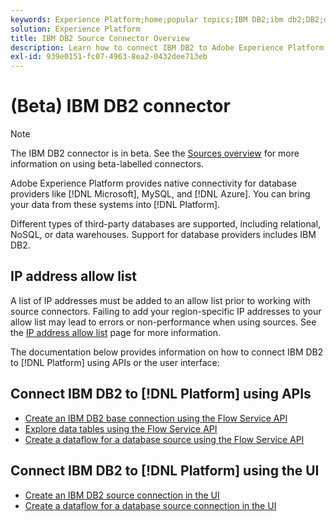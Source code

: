 ```yaml
---
keywords: Experience Platform;home;popular topics;IBM DB2;ibm db2;DB2;db2
solution: Experience Platform
title: IBM DB2 Source Connector Overview
description: Learn how to connect IBM DB2 to Adobe Experience Platform using APIs or the user interface.
exl-id: 939e0151-fc07-4963-8ea2-0432dee713eb
---
```

# (Beta) IBM DB2 connector

>[!NOTE]
>
>The IBM DB2 connector is in beta. See the [Sources overview](../../home.md#terms-and-conditions) for more information on using beta-labelled connectors.

Adobe Experience Platform provides native connectivity for database providers like [!DNL Microsoft], MySQL, and [!DNL Azure]. You can bring your data from these systems into [!DNL Platform].

Different types of third-party databases are supported, including relational, NoSQL, or data warehouses. Support for database providers includes IBM DB2.

## IP address allow list

A list of IP addresses must be added to an allow list prior to working with source connectors. Failing to add your region-specific IP addresses to your allow list may lead to errors or non-performance when using sources. See the [IP address allow list](../../ip-address-allow-list.md) page for more information.

The documentation below provides information on how to connect IBM DB2 to [!DNL Platform] using APIs or the user interface:

## Connect IBM DB2 to [!DNL Platform] using APIs

- [Create an IBM DB2 base connection using the Flow Service API](../../tutorials/api/create/databases/ibm-db2.md)
- [Explore data tables using the Flow Service API](../../tutorials/api/explore/tabular.md)
- [Create a dataflow for a database source using the Flow Service API](../../tutorials/api/collect/database-nosql.md)

## Connect IBM DB2 to [!DNL Platform] using the UI

- [Create an IBM DB2 source connection in the UI](../../tutorials/ui/create/databases/ibm-db2.md)
- [Create a dataflow for a database source connection in the UI](../../tutorials/ui/dataflow/databases.md)
